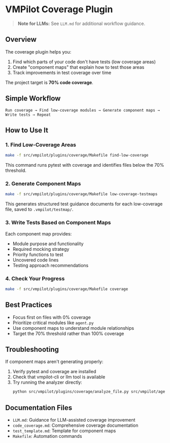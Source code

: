 # VMPilot Coverage Plugin

> **Note for LLMs:** See `LLM.md` for additional workflow guidance.

## Overview

The coverage plugin helps you:

1. Find which parts of your code don't have tests (low coverage areas)
2. Create "component maps" that explain how to test those areas
3. Track improvements in test coverage over time

The project target is **70% code coverage**.

## Simple Workflow

```
Run coverage → Find low-coverage modules → Generate component maps → Write tests → Repeat
```

## How to Use It

### 1. Find Low-Coverage Areas

```bash
make -f src/vmpilot/plugins/coverage/Makefile find-low-coverage
```

This command runs pytest with coverage and identifies files below the 70% threshold.

### 2. Generate Component Maps

```bash
make -f src/vmpilot/plugins/coverage/Makefile low-coverage-testmaps
```

This generates structured test guidance documents for each low-coverage file, saved to `.vmpilot/testmap/`.

### 3. Write Tests Based on Component Maps

Each component map provides:
- Module purpose and functionality
- Required mocking strategy
- Priority functions to test
- Uncovered code lines
- Testing approach recommendations

### 4. Check Your Progress

```bash
make -f src/vmpilot/plugins/coverage/Makefile coverage
```

## Best Practices

- Focus first on files with 0% coverage
- Prioritize critical modules like `agent.py`
- Use component maps to understand module relationships
- Target the 70% threshold rather than 100% coverage

## Troubleshooting

If component maps aren't generating properly:
1. Verify pytest and coverage are installed
2. Check that vmpilot-cli or llm tool is available
3. Try running the analyzer directly:
   ```bash
   python src/vmpilot/plugins/coverage/analyze_file.py src/vmpilot/agent.py
   ```

## Documentation Files

- `LLM.md`: Guidance for LLM-assisted coverage improvement
- `code_coverage.md`: Comprehensive coverage documentation
- `test_template.md`: Template for component maps
- `Makefile`: Automation commands
